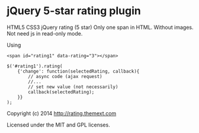 jQuery 5-star rating plugin
======

HTML5 CSS3 jQuery rating (5 star) Only one span in HTML. Without images. Not need js in read-only mode.

Using

    <span id="rating1" data-rating="3"></span>

    $('#rating1').rating(
        {'change': function(selectedRating, callback){
            // async code (ajax request)
            //...
            // set new value (not necessarily)
            callback(selectedRating);
        }}
    );


Copyright (c) 2014 http://rating.themext.com

Licensed under the MIT and GPL licenses.
